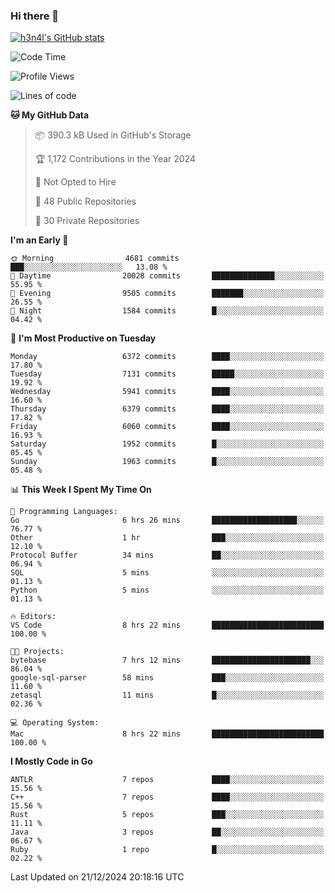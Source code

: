 ### Hi there 👋

[![h3n4l's GitHub stats](https://github-readme-stats.vercel.app/api?username=h3n4l&count_private=true&show_icons=true&theme=radical)](https://github.com/h3n4l/github-readme-stats)

<!--START_SECTION:waka-->
![Code Time](http://img.shields.io/badge/Code%20Time-2%2C032%20hrs%2054%20mins-blue)

![Profile Views](http://img.shields.io/badge/Profile%20Views-0-blue)

![Lines of code](https://img.shields.io/badge/From%20Hello%20World%20I%27ve%20Written-14.5%20million%20lines%20of%20code-blue)

**🐱 My GitHub Data** 

> 📦 390.3 kB Used in GitHub's Storage 
 > 
> 🏆 1,172 Contributions in the Year 2024
 > 
> 🚫 Not Opted to Hire
 > 
> 📜 48 Public Repositories 
 > 
> 🔑 30 Private Repositories 
 > 
**I'm an Early 🐤** 

```text
🌞 Morning                4681 commits        ███░░░░░░░░░░░░░░░░░░░░░░   13.08 % 
🌆 Daytime                20028 commits       ██████████████░░░░░░░░░░░   55.95 % 
🌃 Evening                9505 commits        ███████░░░░░░░░░░░░░░░░░░   26.55 % 
🌙 Night                  1584 commits        █░░░░░░░░░░░░░░░░░░░░░░░░   04.42 % 
```
📅 **I'm Most Productive on Tuesday** 

```text
Monday                   6372 commits        ████░░░░░░░░░░░░░░░░░░░░░   17.80 % 
Tuesday                  7131 commits        █████░░░░░░░░░░░░░░░░░░░░   19.92 % 
Wednesday                5941 commits        ████░░░░░░░░░░░░░░░░░░░░░   16.60 % 
Thursday                 6379 commits        ████░░░░░░░░░░░░░░░░░░░░░   17.82 % 
Friday                   6060 commits        ████░░░░░░░░░░░░░░░░░░░░░   16.93 % 
Saturday                 1952 commits        █░░░░░░░░░░░░░░░░░░░░░░░░   05.45 % 
Sunday                   1963 commits        █░░░░░░░░░░░░░░░░░░░░░░░░   05.48 % 
```


📊 **This Week I Spent My Time On** 

```text
💬 Programming Languages: 
Go                       6 hrs 26 mins       ███████████████████░░░░░░   76.77 % 
Other                    1 hr                ███░░░░░░░░░░░░░░░░░░░░░░   12.10 % 
Protocol Buffer          34 mins             ██░░░░░░░░░░░░░░░░░░░░░░░   06.94 % 
SQL                      5 mins              ░░░░░░░░░░░░░░░░░░░░░░░░░   01.13 % 
Python                   5 mins              ░░░░░░░░░░░░░░░░░░░░░░░░░   01.13 % 

🔥 Editors: 
VS Code                  8 hrs 22 mins       █████████████████████████   100.00 % 

🐱‍💻 Projects: 
bytebase                 7 hrs 12 mins       ██████████████████████░░░   86.04 % 
google-sql-parser        58 mins             ███░░░░░░░░░░░░░░░░░░░░░░   11.60 % 
zetasql                  11 mins             █░░░░░░░░░░░░░░░░░░░░░░░░   02.36 % 

💻 Operating System: 
Mac                      8 hrs 22 mins       █████████████████████████   100.00 % 
```

**I Mostly Code in Go** 

```text
ANTLR                    7 repos             ████░░░░░░░░░░░░░░░░░░░░░   15.56 % 
C++                      7 repos             ████░░░░░░░░░░░░░░░░░░░░░   15.56 % 
Rust                     5 repos             ███░░░░░░░░░░░░░░░░░░░░░░   11.11 % 
Java                     3 repos             ██░░░░░░░░░░░░░░░░░░░░░░░   06.67 % 
Ruby                     1 repo              █░░░░░░░░░░░░░░░░░░░░░░░░   02.22 % 
```




 Last Updated on 21/12/2024 20:18:16 UTC
<!--END_SECTION:waka-->

